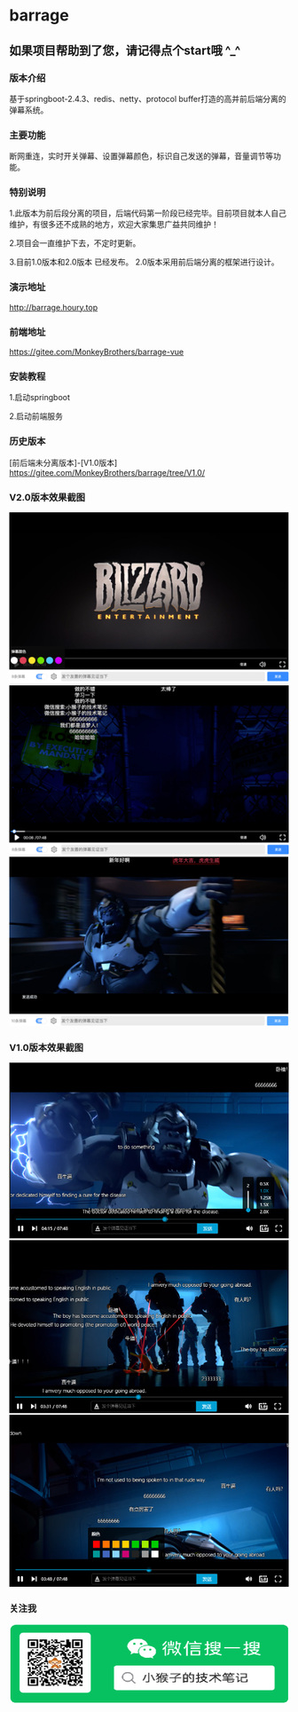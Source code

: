# barrage


## 如果项目帮助到了您，请记得点个start哦  ^_^


### 版本介绍
基于springboot-2.4.3、redis、netty、protocol buffer打造的高并前后端分离的弹幕系统。

### 主要功能
断网重连，实时开关弹幕、设置弹幕颜色，标识自己发送的弹幕，音量调节等功能。


### 特别说明
1.此版本为前后段分离的项目，后端代码第一阶段已经完毕。目前项目就本人自己维护，有很多还不成熟的地方，欢迎大家集思广益共同维护！

2.项目会一直维护下去，不定时更新。

3.目前1.0版本和2.0版本 已经发布。 2.0版本采用前后端分离的框架进行设计。

### 演示地址
http://barrage.houry.top

### 前端地址
https://gitee.com/MonkeyBrothers/barrage-vue

### 安装教程
1.启动springboot

2.启动前端服务

### 历史版本
[前后端未分离版本]-[V1.0版本] https://gitee.com/MonkeyBrothers/barrage/tree/V1.0/

### V2.0版本效果截图
![avatar](/images/v2.0/1.png)
![avatar](/images/v2.0/2.png)
![avatar](/images/v2.0/3.png)


### V1.0版本效果截图
![avatar](/images/v1.0/1.png)
![avatar](/images/v1.0/2.png)
![avatar](/images/v1.0/3.png)

### 关注我
![avatar](/images/v1.0/WeChat.png)
